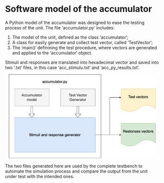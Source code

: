 # Software model of the accumulator

A Python model of the accumulator was designed to ease the testing process of the unit. The file ‘accumulator.py‘ includes:
1. The model of the unit, defined as the class ‘accumulator‘;
2. A class for easily generate and collect test vector, called ‘TestVector‘;
3. The ‘main()‘ definining the test procedure, where vectors are generated and applied to the ‘accumulator‘ object.

Stimuli and responses are translated into hexadecimal vector and saved into two ‘.txt‘ files, in this case ‘acc_stimulu.txt‘ and ‘acc_py_results.txt‘.

<p align="center">
  <img src="https://github.com/rob-dbl/accumulator/blob/main/others/software_model.drawio-3.png" width="480">
</p>

The two files generated here are used by the complete testbench to automate the simulation process and compare the output from the unit under test with the intended ones.
